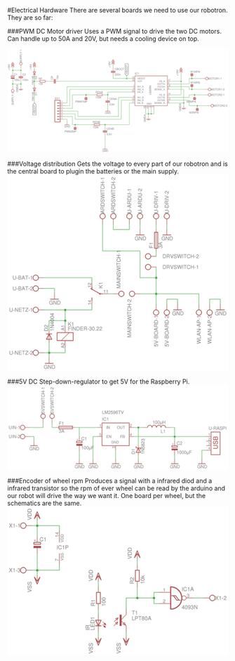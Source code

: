 #Electrical Hardware
There are several boards we need to use our robotron. They are so far:

###PWM DC Motor driver
Uses a PWM signal to drive the two DC motors. Can handle up to 50A and 20V, but needs a cooling device on top.

![DV motor driver](dcmotordriver.png)

###Voltage distribution
Gets the voltage to every part of our robotron and is the central board to plugin the batteries or the main supply.
![Voltage distribution](voltage.png)

###5V DC
Step-down-regulator to get 5V for the Raspberry Pi.
![5V DC step-down regulator](5V.png)

###Encoder of wheel rpm
Produces a signal with a infrared diod and a infrared transistor so the rpm of ever wheel can be read by the arduino and our robot will drive the way we want it. One board per wheel, but the schematics are the same.
![RPM Encoder](radencoder.png)

